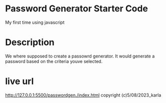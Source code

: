 # Password Generator Starter Code
My first time using javascript
# Description 
We where supposed to create a passowrd generator. It would generate a password based on the criteria youve selected.

# live url
http://127.0.0.1:5500/passwordgen./index.html
copyright (c)5/08/2023_karla
